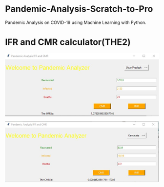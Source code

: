 # Pandemic-Analysis-Scratch-to-Pro
Pandemic Analysis on COVID-19 using Machine Learning  with Python.
# IFR and CMR calculator(THE2)

![Tkinter Output](https://github.com/Indranill/Pandemic-Analysis-Scratch-to-Pro/blob/master/guioutput1.jpg)

![Tkinter Output2](https://github.com/Indranill/Pandemic-Analysis-Scratch-to-Pro/blob/master/guioutput2.jpg)
